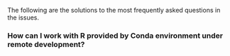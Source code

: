 The following are the solutions to the most frequently asked questions in the issues.

### How can I work with R provided by Conda environment under remote development?


